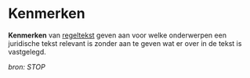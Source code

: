 # Kenmerken

**Kenmerken** van [regeltekst](#begrip-regeltekst) geven aan voor welke onderwerpen een juridische
tekst relevant is zonder aan te geven wat er over in de tekst is vastgelegd.

*bron: STOP*
